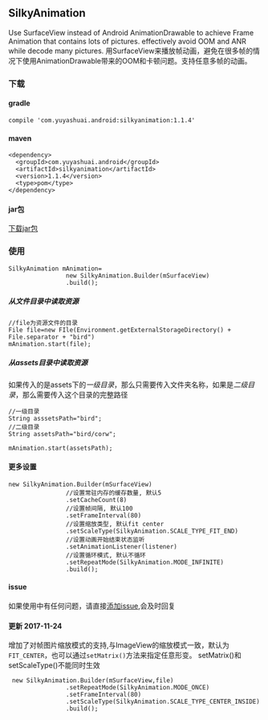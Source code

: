 ## SilkyAnimation
Use SurfaceView instead of Android AnimationDrawable to achieve Frame Animation that contains lots of pictures.
effectively avoid OOM and ANR while decode many pictures.
用SurfaceView来播放帧动画，避免在很多帧的情况下使用AnimationDrawable带来的OOM和卡顿问题。支持任意多帧的动画。
### 下载
#### gradle   
`compile 'com.yuyashuai.android:silkyanimation:1.1.4'`  
#### maven  
```
<dependency>
  <groupId>com.yuyashuai.android</groupId>
  <artifactId>silkyanimation</artifactId>
  <version>1.1.4</version>
  <type>pom</type>
</dependency>
```
#### jar包
[下载jar包](http://jcenter.bintray.com/com/yuyashuai/android/silkyanimation/1.1.3/silkyanimation-1.1.4-sources.jar)
### 使用

```
SilkyAnimation mAnimation=
                new SilkyAnimation.Builder(mSurfaceView)
                .build();
```
##### 从文件目录中读取资源
```
//file为资源文件的目录
File file=new FIle(Environment.getExternalStorageDirectory() + File.separator + "bird")
mAnimation.start(file);

```
##### 从assets目录中读取资源
如果传入的是assets下的*一级目录*，那么只需要传入文件夹名称，如果是*二级目录*，那么需要传入这个目录的完整路径
```
//一级目录
String asssetsPath="bird";
//二级目录
String assetsPath="bird/corw";

mAnimation.start(assetsPath);

```
#### 更多设置
```                
new SilkyAnimation.Builder(mSurfaceView)
                //设置常驻内存的缓存数量, 默认5
                .setCacheCount(8)
                //设置帧间隔, 默认100
                .setFrameInterval(80)
                //设置缩放类型, 默认fit center
                .setScaleType(SilkyAnimation.SCALE_TYPE_FIT_END)
                //设置动画开始结束状态监听
                .setAnimationListener(listener)
                //设置循环模式, 默认不循环
                .setRepeatMode(SilkyAnimation.MODE_INFINITE)
                .build();
```
#### issue
如果使用中有任何问题，请直接[添加issue](https://github.com/yuyashuai/SilkyAnimation/issues/new),会及时回复

#### 更新 2017-11-24
增加了对帧图片缩放模式的支持,与ImageView的缩放模式一致，默认为`FIT_CENTER`，也可以通过`setMatrix()`方法来指定任意形变。
setMatrix()和setScaleType()不能同时生效
```
 new SilkyAnimation.Builder(mSurfaceView,file)
                .setRepeatMode(SilkyAnimation.MODE_ONCE)
                .setFrameInterval(80)
                .setScaleType(SilkyAnimation.SCALE_TYPE_CENTER_INSIDE)
                .build();


```

